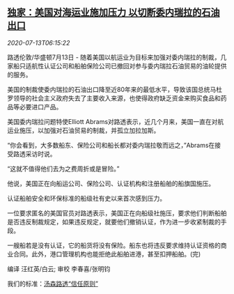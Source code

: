 <!--1594621395000-->
[独家：美国对海运业施加压力 以切断委内瑞拉的石油出口](https://cn.reuters.com/article/exclusive-usa-shipping-venezuela-0713-mo-idCNKCS24E0HF)
------

<div><i>2020-07-13T06:15:22</i></div><div class="StandardArticleBody_body"><p>路透伦敦/华盛顿7月13日 - 随着美国以航运业为目标来加强对委内瑞拉的制裁，几家船只适航性认证公司和船舶保险公司已撤回对参与委内瑞拉石油贸易的油轮提供的服务。 </p><p>美国的制裁使委内瑞拉的石油出口降至近80年来的最低水平，导致该国总统马杜罗领导的社会主义政府失去了主要收入来源，也使得政府缺乏资金来购买食品和药品等必要进口产品。 </p><p>美国委内瑞拉问题特使Elliott Abrams对路透表示，近几个月来，美国一直在对航运业施压，以加强对石油贸易的制裁，并孤立加拉加斯。 </p><p>“你会看到，大多数船东、保险公司和船长都对委内瑞拉敬而远之，”Abrams在接受路透采访时说。 </p><p>“这就不值得他们去为之费周折或是冒险。” </p><p>他说，美国正在向船运公司、保险公司、认证机构和注册船舶的船旗国施压。 </p><p>认证船舶安全和环保标准的船级社有史以来首次感到压力。 </p><p>一位要求匿名的美国官员对路透表示，美国正在向船级社施压，要求他们判断船舶是否违反制裁规定，如果违反规定，就要他们撤销认证，作为进一步收紧制裁的手段。 </p><p>一艘船若是没有认证，它的船货将没有保险。船东也将违反要求维持认证资格的商业合同。此外，港口管理机构也能拒绝此船舶进港，甚至扣押船舶。(完) </p><div class="Attribution_container"><div class="Attribution_attribution"><p class="Attribution_content">编译 汪红英/白云; 审校 李春喜/张明钧 </p></div></div><div class="StandardArticleBody_trustBadgeContainer"><span class="StandardArticleBody_trustBadgeTitle">我们的标准：</span><span class="trustBadgeUrl"><a href="https://www.thomsonreuters.cn/content/dam/openweb/documents/pdf/china/brochures/about-us-1.pdf">汤森路透“信任原则”</a></span></div></div>
